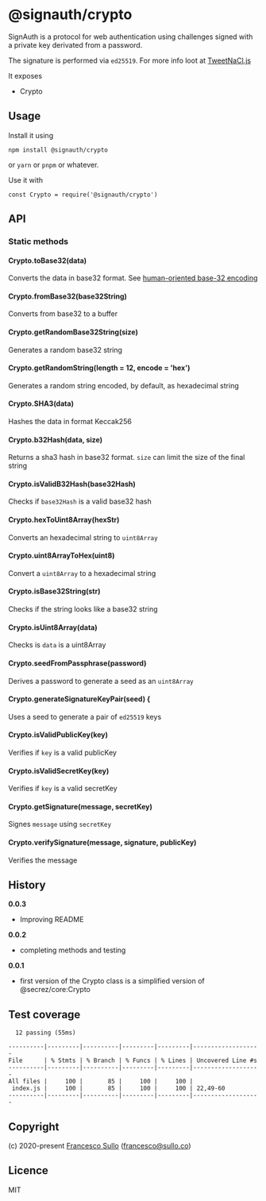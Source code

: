 # @signauth/crypto

SignAuth is a protocol for web authentication using challenges signed with a private key derivated from a password.

The signature is performed via `ed25519`. For more info loot at [TweetNaCl.js](https://github.com/dchest/tweetnacl-js/blob/master/README.md#signatures) 

It exposes 
* Crypto

## Usage

Install it using
```
npm install @signauth/crypto
```
or `yarn` or `pnpm` or whatever.

Use it with
```
const Crypto = require('@signauth/crypto')
```

## API

### Static methods

#### Crypto.toBase32(data)
Converts the data in base32 format. See [human-oriented base-32 encoding](https://philzimmermann.com/docs/human-oriented-base-32-encoding.txt)

#### Crypto.fromBase32(base32String)
Converts from base32 to a buffer

#### Crypto.getRandomBase32String(size)
Generates a random base32 string 

#### Crypto.getRandomString(length = 12, encode = 'hex')
Generates a random string encoded, by default, as hexadecimal string 

#### Crypto.SHA3(data)
Hashes the data in format Keccak256

#### Crypto.b32Hash(data, size)
Returns a sha3 hash in base32 format.
`size` can limit the size of the final string

#### Crypto.isValidB32Hash(base32Hash)
Checks if `base32Hash` is a valid base32 hash  

#### Crypto.hexToUint8Array(hexStr)
Converts an hexadecimal string to `uint8Array`

#### Crypto.uint8ArrayToHex(uint8)
Convert a `uint8Array` to a hexadecimal string

#### Crypto.isBase32String(str)
Checks if the string looks like a base32 string

#### Crypto.isUint8Array(data)
Checks is `data` is a uint8Array

#### Crypto.seedFromPassphrase(password)
Derives a password to generate a seed as an `uint8Array`

#### Crypto.generateSignatureKeyPair(seed) {
Uses a seed to generate a pair of `ed25519` keys

#### Crypto.isValidPublicKey(key)
Verifies if `key` is a valid publicKey

#### Crypto.isValidSecretKey(key)
Verifies if `key` is a valid secretKey

#### Crypto.getSignature(message, secretKey)
Signes `message` using `secretKey` 

#### Crypto.verifySignature(message, signature, publicKey)
Verifies the message

## History

__0.0.3__
* Improving README

__0.0.2__
* completing methods and testing  

__0.0.1__
* first version of the Crypto class is a simplified version of @secrez/core:Crypto  


## Test coverage

```
  12 passing (55ms)

----------|---------|----------|---------|---------|-------------------
File      | % Stmts | % Branch | % Funcs | % Lines | Uncovered Line #s 
----------|---------|----------|---------|---------|-------------------
All files |     100 |       85 |     100 |     100 |                   
 index.js |     100 |       85 |     100 |     100 | 22,49-60          
----------|---------|----------|---------|---------|-------------------
```


## Copyright

(c) 2020-present [Francesco Sullo](https://francesco.sullo.co) (<francesco@sullo.co>)

## Licence

MIT
